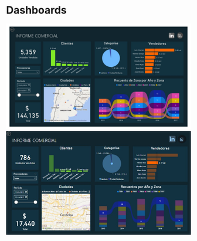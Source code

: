 # Dashboards

![Image text](https://github.com/andrea-m-t/Power_BI/blob/main/Informe_Comercial_2022_Desde_Proveedores_1.jpg)
![Image text](https://github.com/andrea-m-t/Power_BI/blob/main/Desde_Cordoba.jpg)

